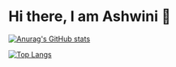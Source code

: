 # Hi there, I am Ashwini 👋

[![Anurag's GitHub stats](https://github-readme-stats.vercel.app/api?username=ashu23queen)](https://github.com/ashu23queen/github-readme-stats)

[![Top Langs](https://github-readme-stats.vercel.app/api/top-langs/?username=ashu23queen)](https://github.com/ashu23queen/github-readme-stats)
